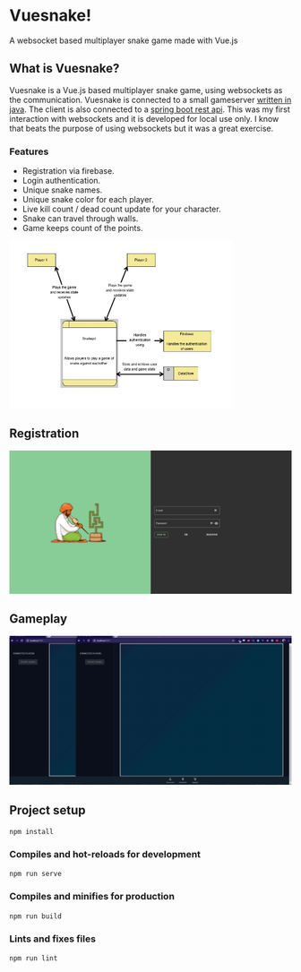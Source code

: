 # Vuesnake!

A websocket based multiplayer snake game made with Vue.js

## What is Vuesnake?

Vuesnake is a Vue.js based multiplayer snake game, using websockets as the communication. Vuesnake is connected to a small gameserver [written in java](https://github.com/RoyAppeldoorn/snake-server). The client is also connected to a [spring boot rest api](https://github.com/RoyAppeldoorn/snake-api). This was my first interaction with websockets and it is developed for local use only. I know that beats the purpose of using websockets but it was a great exercise.

### Features
* Registration via firebase. 
* Login authentication.
* Unique snake names.
* Unique snake color for each player. 
* Live kill count / dead count update for your character. 
* Snake can travel through walls. 
* Game keeps count of the points. 

<img src="demo/C1.jpg" alt="C1 model" width="400px" height="300px">

## Registration

![Registration](demo/snake_registration.gif)

## Gameplay

![Gameplay](demo/snake_gameplay.gif)

## Project setup
```
npm install
```

### Compiles and hot-reloads for development
```
npm run serve
```

### Compiles and minifies for production
```
npm run build
```

### Lints and fixes files
```
npm run lint
```
